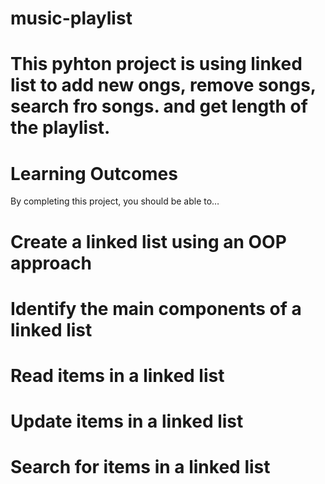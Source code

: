 # music-playlist
# This pyhton project is using linked list to add new ongs, remove songs, search fro songs. and get length of the playlist. 
# Learning Outcomes
By completing this project, you should be able to…
# Create a linked list using an OOP approach
# Identify the main components of a linked list
# Read items in a linked list
# Update items in a linked list
# Search for items in a linked list